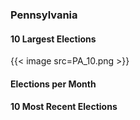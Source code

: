 ### Pennsylvania

#### 10 Largest Elections
{{< image src=PA_10.png >}}

#### Elections per Month

#### 10 Most Recent Elections

